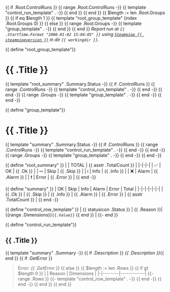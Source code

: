 {{ if .Root.ControlRuns }}
{{ range .Root.ControlRuns -}}
{{ template "control_run_template" . -}}
{{ end }}
{{ end }}
{{ $length := len .Root.Groups }}
{{ if eq $length 1 }}
{{ template "root_group_template" (index .Root.Groups 0) }}
{{ else }}
{{ range .Root.Groups -}}
{{ template "group_template" . -}}
{{ end }}
{{ end }}
_Report run at `{{ .StartTime.Format "2006-01-02 15:04:05" }}` using [`Steampipe {{ steampipeversion }}`](https://steampipe.io) in dir `{{ workingdir }}`._


{{ define "root_group_template"}}
# {{ .Title }}
{{ template "root_summary" .Summary.Status -}}
{{ if .ControlRuns }}
{{ range .ControlRuns -}}
{{ template "control_run_template" . -}}
{{ end -}}
{{ end -}}
{{ range .Groups -}}
{{ template "group_template" . -}}
{{ end -}}
{{ end -}}

{{ define "group_template"}}
# {{ .Title }}
{{ template "summary" .Summary.Status -}}
{{ if .ControlRuns }}
{{ range .ControlRuns -}}
{{ template "control_run_template" . -}}
{{ end -}}
{{ end -}}
{{ range .Groups -}}
{{ template "group_template" . -}}
{{ end -}}
{{ end -}}


{{ define "root_summary" }}
| | TOTAL | {{ asstr .TotalCount }} |
|-|-|-|
| ✅ | OK | {{ .Ok }} |
| ⇨ | Skip | {{ .Skip }} |
| ℹ | Info | {{ .Info }} |
| ❌ | Alarm | {{ .Alarm }} |
| ❗ | Error | {{ .Error }} |
{{ end -}}

{{ define "summary" }}
| OK | Skip | Info | Alarm | Error | Total |
|-|-|-|-|-|-|
| {{ .Ok }} | {{ .Skip }} | {{ .Info }} | {{ .Alarm }} | {{ .Error }} | {{ asstr .TotalCount }} |
{{ end -}}

{{ define "control_row_template" }}
| {{ statusicon .Status }} | {{ .Reason }}| {{range .Dimensions}}`{{.Value}}` {{ end }} |
{{- end }}

{{ define "control_run_template"}}
## {{ .Title }}
{{ template "summary" .Summary -}}
{{ if .Description }} 
*{{ .Description }}*{{ end }}
{{ if .GetError }}
> Error: _{{ .GetError }}_
{{ else }}
{{ $length := len .Rows }}
{{ if gt $length 0 }}
| | Reason | Dimensions |
|-|--------|------------|
{{- range .Rows }}
{{- template "control_row_template" . -}}
{{ end -}}
{{ end -}}
{{ end }}
{{ end }}
